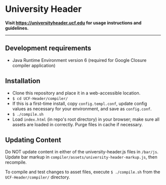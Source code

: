 # University Header
**Visit https://universityheader.ucf.edu for usage instructions and guidelines.**

----------

## Development requirements
- Java Runtime Environment version 6 (required for Google Closure compiler application)

## Installation
- Clone this repository and place it in a web-accessible location.
- `$ cd UCF-Header/compiler/`
- If this is a first-time install, copy `config.templ.conf`, update config values as necessary for your environment, and save as `config.conf`.
- `$ ./compile.sh`
- Load `index.html` (in repo's root directory) in your browser; make sure all assets are loaded in correctly.  Purge files in cache if necessary.

## Updating Content
Do NOT update content in either of the university-header.js files in `/bar/js`.
Update bar markup in `compiler/assets/university-header-markup.js`, then recompile.

To compile and test changes to asset files, execute `$ ./compile.sh` from the `UCF-Header/compiler/` directory.
